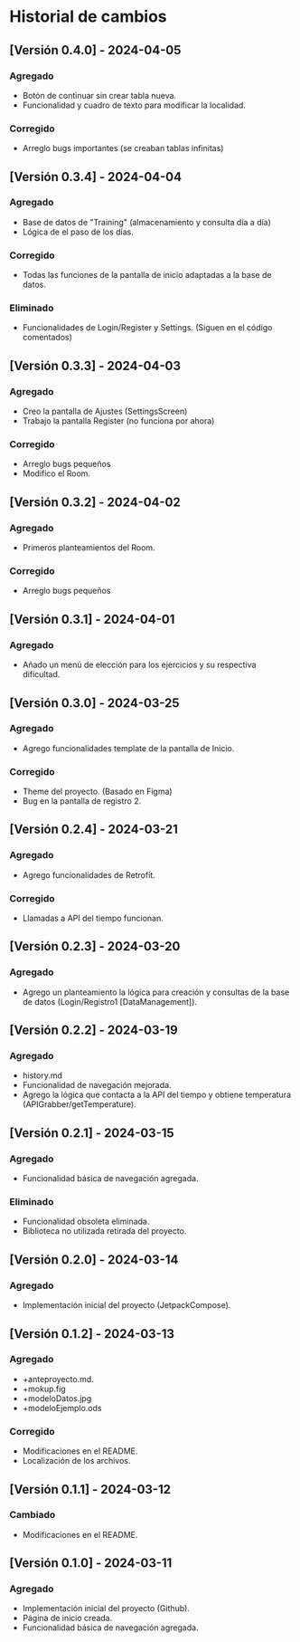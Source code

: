 # Historial de cambios

## [Versión 0.4.0] - 2024-04-05

### Agregado
- Botón de continuar sin crear tabla nueva.
- Funcionalidad y cuadro de texto para modificar la localidad.

### Corregido
- Arreglo bugs importantes (se creaban tablas infinitas)


## [Versión 0.3.4] - 2024-04-04

### Agregado
- Base de datos de "Training" (almacenamiento y consulta día a día)
- Lógica de el paso de los días.

### Corregido
- Todas las funciones de la pantalla de inicio adaptadas a la base de datos.

### Eliminado
- Funcionalidades de Login/Register y Settings. (Siguen en el código comentados)


## [Versión 0.3.3] - 2024-04-03

### Agregado
- Creo la pantalla de Ajustes (SettingsScreen)
- Trabajo la pantalla Register (no funciona por ahora)

### Corregido
- Arreglo bugs pequeños
- Modifico el Room.
  

## [Versión 0.3.2] - 2024-04-02

### Agregado
- Primeros planteamientos del Room.
  
### Corregido
- Arreglo bugs pequeños

  
## [Versión 0.3.1] - 2024-04-01

### Agregado
- Añado un menú de elección para los ejercicios y su respectiva dificultad.


## [Versión 0.3.0] - 2024-03-25

### Agregado
- Agrego funcionalidades template de la pantalla de Inicio.
  
### Corregido
- Theme del proyecto. (Basado en Figma)
- Bug en la pantalla de registro 2.


## [Versión 0.2.4] - 2024-03-21

### Agregado
- Agrego funcionalidades de Retrofit.

### Corregido
- Llamadas a API del tiempo funcionan.


## [Versión 0.2.3] - 2024-03-20

### Agregado
- Agrego un planteamiento la lógica para creación y consultas de la base de datos (Login/Registro1 [DataManagement]).


## [Versión 0.2.2] - 2024-03-19

### Agregado
- history.md
- Funcionalidad de navegación mejorada.
- Agrego la lógica que contacta a la API del tiempo y obtiene temperatura (APIGrabber/getTemperature).


## [Versión 0.2.1] - 2024-03-15

### Agregado
- Funcionalidad básica de navegación agregada.

### Eliminado
- Funcionalidad obsoleta eliminada.
- Biblioteca no utilizada retirada del proyecto.


## [Versión 0.2.0] - 2024-03-14

### Agregado
- Implementación inicial del proyecto (JetpackCompose).


## [Versión 0.1.2] - 2024-03-13

### Agregado
- +anteproyecto.md.
- +mokup.fig
- +modeloDatos.jpg
- +modeloEjemplo.ods

### Corregido
- Modificaciones en el README.
- Localización de los archivos.


## [Versión 0.1.1] - 2024-03-12

### Cambiado
- Modificaciones en el README.


## [Versión 0.1.0] - 2024-03-11

### Agregado
- Implementación inicial del proyecto (Github).
- Página de inicio creada.
- Funcionalidad básica de navegación agregada.
